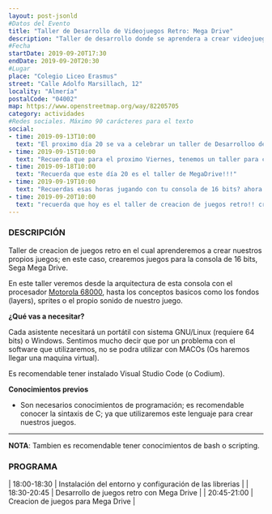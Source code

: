 ```yaml
---
layout: post-jsonld
#Datos del Evento
title: "Taller de Desarrollo de Videojuegos Retro: Mega Drive"
description: "Taller de desarrollo donde se aprendera a crear videojuegos retro para la videoconsola de 16 bits, Mega Drive"
#Fecha
startDate: 2019-09-20T17:30
endDate: 2019-09-20T20:30
#Lugar
place: "Colegio Liceo Erasmus"
street: "Calle Adolfo Marsillach, 12"
locality: "Almería"
postalCode: "04002"
map: https://www.openstreetmap.org/way/82205705
category: actividades
#Redes sociales. Máximo 90 carácteres para el texto
social:	
- time: 2019-09-13T10:00
  text: "El proximo día 20 se va a celebrar un taller de Desarrolloo de juegos en MegaDrive"
- time: 2019-09-15T10:00
  text: "Recuerda que para el proximo Viernes, tenemos un taller para crear juegos de MegaDrive"
- time: 2019-09-18T10:00
  text: "Recuerda que este día 20 es el taller de MegaDrive!!!"
- time: 2019-09-19T10:00
  text: "Recuerdas esas horas jugando con tu consola de 16 bits? ahora puedes crear tu propio juego para ella!!"
- time: 2019-09-20T10:00
  text: "recuerda que hoy es el taller de creacion de juegos retro!! crearemos juegos para Mega Drive"
---
```


### DESCRIPCIÓN

Taller de creacion de juegos retro en el cual aprenderemos a crear nuestros propios juegos; en este caso, crearemos juegos para la consola de 16 bits, Sega Mega Drive.

En este taller veremos desde la arquitectura de esta consola con el procesador [Motorola 68000](http://cache.freescale.com/files/32bit/doc/ref_manual/M68000UM.pdf), hasta los conceptos basicos como los fondos (layers), sprites o el propio sonido de nuestro juego. 

**¿Qué vas a necesitar?**

Cada asistente necesitará un portátil con sistema GNU/Linux (requiere 64 bits) o Windows. Sentimos mucho decir que por un problema con el software que utilizaremos, no se podra utilizar con MACOs (Os haremos llegar una maquina virtual).

Es recomendable tener instalado Visual Studio Code (o Codium).

**Conocimientos previos**

- Son necesarios conocimientos de programación; es recomendable conocer la sintaxis de C; ya que utilizaremos este lenguaje para crear nuestros juegos.

---

**NOTA**: Tambien es recomendable tener conocimientos de bash o scripting.


### PROGRAMA


| 18:00-18:30   | Instalación del entorno y configuración de las librerias |
| 18:30-20:45   | Desarrollo de juegos retro con Mega Drive |
| 20:45-21:00 	| Creacion de juegos para Mega Drive |





